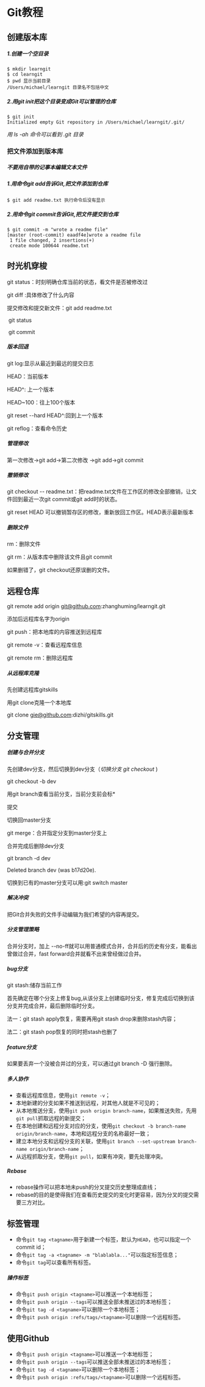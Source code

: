 # Git教程

## 创建版本库

##### 1.创建一个空目录

```
$ mkdir learngit
$ cd learngit
$ pwd 显示当前目录
/Users/michael/learngit 目录名不包括中文
```

##### 2.用git init把这个目录变成Git可以管理的仓库

```
$ git init
Initialized empty Git repository in /Users/michael/learngit/.git/
```

*用 ls -ah 命令可以看到 .git 目录*

### 把文件添加到版本库

##### *不要用自带的记事本编辑文本文件*

<!--写一个readme.txt文件-->

<!--

```
Git is a version control system.
Git is free software.
```

-->

##### 1.用命令git add告诉Git,把文件添加到仓库

```
$ git add readme.txt 执行命令后没有显示
```

##### 2.用命令git commit告诉Git,把文件提交到仓库

```
$ git commit -m "wrote a readme file"
[master (root-commit) eaadf4e]wrote a readme file
 1 file changed, 2 insertions(+)
 create mode 100644 readme.txt
```

## 时光机穿梭

git status：时刻明确仓库当前的状态，看文件是否被修改过

git diff :具体修改了什么内容

提交修改和提交新文件：git add readme.txt

​                                         git status

​                                         git commit

##### 版本回退

git log:显示从最近到最远的提交日志

HEAD：当前版本

HEAD^: 上一个版本

HEAD~100：往上100个版本

git reset --hard HEAD^:回到上一个版本

git reflog：查看命令历史

##### 管理修改

第一次修改->git add->第二次修改 ->git add->git commit

##### 撤销修改

git checkout -- readme.txt：把readme.txt文件在工作区的修改全部撤销，让文件回到最近一次git commit或git add时的状态。

git reset HEAD <file>可以撤销暂存区的修改，重新放回工作区。HEAD表示最新版本

##### 删除文件

rm：删除文件

git rm：从版本库中删除该文件且git commit

如果删错了，git checkout还原误删的文件。

## 远程仓库

git remote add origin git@github.com:zhanghuming/learngit.git

添加后远程库名字为origin

git push：把本地库的内容推送到远程库

git remote -v：查看远程库信息

git remote rm<name>：删除远程库

##### 从远程库克隆

先创建远程库gitskills

用git clone克隆一个本地库

git clone gie@github.com:dizhi/gitskills.git

## 分支管理

##### 创建与合并分支

先创建dev分支，然后切换到dev分支（*切换分支 git checkout <branch>*)

git checkout -b dev

用git branch查看当前分支，当前分支前会标*

提交

切换回master分支

git merge：合并指定分支到master分支上

合并完成后删除dev分支

git branch -d dev

Deleted branch dev (was b17d20e).

切换到已有的master分支可以用:git switch master

##### 解决冲突

把Git合并失败的文件手动编辑为我们希望的内容再提交。

##### 分支管理策略

合并分支时，加上 --no-ff就可以用普通模式合并，合并后的历史有分支，能看出曾做过合并，fast forward合并就看不出来曾经做过合并。

##### bug分支

git stash:储存当前工作

首先确定在哪个分支上修复bug,从该分支上创建临时分支，修复完成后切换到该分支并完成合并，最后删除临时分支。

法一：git stash apply恢复，需要再用git stash drop来删除stash内容；

法二：git stash pop恢复的同时把stash也删了

##### feature分支

如果要丢弃一个没被合并过的分支，可以通过git branch -D <NAME>强行删除。

##### 多人协作

- 查看远程库信息，使用`git remote -v`；
- 本地新建的分支如果不推送到远程，对其他人就是不可见的；
- 从本地推送分支，使用`git push origin branch-name`，如果推送失败，先用`git pull`抓取远程的新提交；
- 在本地创建和远程分支对应的分支，使用`git checkout -b branch-name origin/branch-name`，本地和远程分支的名称最好一致；
- 建立本地分支和远程分支的关联，使用`git branch --set-upstream branch-name origin/branch-name`；
- 从远程抓取分支，使用`git pull`，如果有冲突，要先处理冲突。

##### Rebase

- rebase操作可以把本地未push的分叉提交历史整理成直线；
- rebase的目的是使得我们在查看历史提交的变化时更容易，因为分叉的提交需要三方对比。

## 标签管理

- 命令`git tag <tagname>`用于新建一个标签，默认为`HEAD`，也可以指定一个commit id；
- 命令`git tag -a <tagname> -m "blablabla..."`可以指定标签信息；
- 命令`git tag`可以查看所有标签。

##### 操作标签

- 命令`git push origin <tagname>`可以推送一个本地标签；
- 命令`git push origin --tags`可以推送全部未推送过的本地标签；
- 命令`git tag -d <tagname>`可以删除一个本地标签；
- 命令`git push origin :refs/tags/<tagname>`可以删除一个远程标签。

## 使用Github

- 命令`git push origin <tagname>`可以推送一个本地标签；
- 命令`git push origin --tags`可以推送全部未推送过的本地标签；
- 命令`git tag -d <tagname>`可以删除一个本地标签；
- 命令`git push origin :refs/tags/<tagname>`可以删除一个远程标签。

